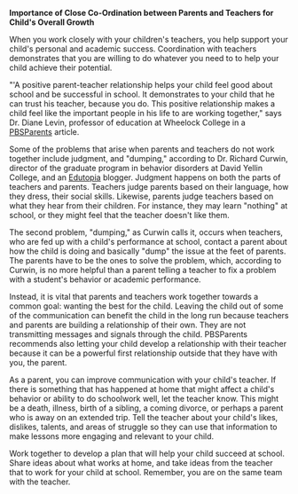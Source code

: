**Importance of Close Co-Ordination between Parents and Teachers for Child&#39;s Overall Growth**

When you work closely with your children&#39;s teachers, you help support your child&#39;s personal and academic success. Coordination with teachers demonstrates that you are willing to do whatever you need to to help your child achieve their potential.

&quot;&#39;A positive parent-teacher relationship helps your child feel good about school and be successful in school. It demonstrates to your child that he can trust his teacher, because you do. This positive relationship makes a child feel like the important people in his life to are working together,&quot; says Dr. Diane Levin, professor of education at Wheelock College in a [PBSParents](http://www.pbs.org/parents/education/going-to-school/parent-involvement/parent-teacher-partnership/) article.

Some of the problems that arise when parents and teachers do not work together include judgment, and &quot;dumping,&quot; according to Dr. Richard Curwin, director of the graduate program in behavior disorders at David Yellin College, and an [Edutopia](https://www.edutopia.org/blog/parent-teacher-collaboration-richard-curwin) blogger. Judgment happens on both the parts of teachers and parents. Teachers judge parents based on their language, how they dress, their social skills. Likewise, parents judge teachers based on what they hear from their children. For instance, they may learn &quot;nothing&quot; at school, or they might feel that the teacher doesn&#39;t like them.

The second problem, &quot;dumping,&quot; as Curwin calls it, occurs when teachers, who are fed up with a child&#39;s performance at school, contact a parent about how the child is doing and basically &quot;dump&quot; the issue at the feet of parents. The parents have to be the ones to solve the problem, which, according to Curwin, is no more helpful than a parent telling a teacher to fix a problem with a student&#39;s behavior or academic performance.

Instead, it is vital that parents and teachers work together towards a common goal: wanting the best for the child. Leaving the child out of some of the communication can benefit the child in the long run because teachers and parents are building a relationship of their own. They are not transmitting messages and signals through the child. PBSParents recommends also letting your child develop a relationship with their teacher because it can be a powerful first relationship outside that they have with you, the parent.

As a parent, you can improve communication with your child&#39;s teacher. If there is something that has happened at home that might affect a child&#39;s behavior or ability to do schoolwork well, let the teacher know. This might be a death, illness, birth of a sibling, a coming divorce, or perhaps a parent who is away on an extended trip. Tell the teacher about your child&#39;s likes, dislikes, talents, and areas of struggle so they can use that information to make lessons more engaging and relevant to your child.

Work together to develop a plan that will help your child succeed at school. Share ideas about what works at home, and take ideas from the teacher that to work for your child at school. Remember, you are on the same team with the teacher.